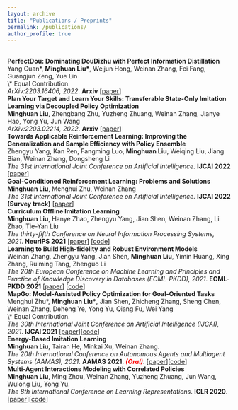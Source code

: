 ```yaml
---
layout: archive
title: "Publications / Preprints"
permalink: /publications/
author_profile: true
---
```


<br>
<b>	PerfectDou: Dominating DouDizhu with Perfect Information Distillation </b> <br>
Yang Guan*, <b>Minghuan Liu*</b>, Weijun Hong, Weinan Zhang, Fei Fang, Guangjun Zeng, Yue Lin<br>
\* Equal Contribution. <br>
<i>ArXiv:2203.16406, 2022</i>. <b>Arxiv</b> [<a href="https://arxiv.org/abs/2203.16406">paper</a>]

<br>
<b>	Plan Your Target and Learn Your Skills: Transferable State-Only Imitation Learning via Decoupled Policy Optimization </b> <br>
<b>Minghuan Liu</b>, Zhengbang Zhu, Yuzheng Zhuang, Weinan Zhang, Jianye Hao, Yong Yu, Jun Wang<br> 
<i>ArXiv:2203.02214, 2022</i>. <b>Arxiv</b> [<a href="https://arxiv.org/abs/2111.02056">paper</a>]

<br>
<b>	Towards Applicable Reinforcement Learning: Improving the Generalization and Sample Efficiency with Policy Ensemble </b> <br>
Zhengyu Yang, Kan Ren, Fangming Luo, <b>Minghuan Liu</b>, Weiqing Liu, Jiang Bian, Weinan Zhang, Dongsheng Li<br> 
<i>The 31st International Joint Conference on Artificial Intelligence</i>. <b>IJCAI 2022</b> [<a href="to_be_public">paper</a>]

<br>
<b>	Goal-Conditioned Reinforcement Learning: Problems and Solutions </b> <br>
<b>Minghuan Liu</b>, Menghui Zhu, Weinan Zhang<br> 
<i>The 31st International Joint Conference on Artificial Intelligence</i>. <b>IJCAI 2022 (Survey track)</b> [<a href="https://arxiv.org/abs/2201.08299">paper</a>]

<br>
<b>	Curriculum Offline Imitation Learning </b> <br>
<b>Minghuan Liu</b>, Hanye Zhao, Zhengyu Yang, Jian Shen, Weinan Zhang, Li Zhao, Tie-Yan Liu<br> 
<i>The thirty-fifth Conference on Neural Information Processing Systems, 2021</i>. <b>NeurIPS 2021</b> [<a href="https://arxiv.org/abs/2111.02056">paper</a>] [<a href="https://github.com/apexrl/coil">code</a>]

<br>
<b>	Learning to Build High-fidelity and Robust Environment Models </b> <br>
Weinan Zhang, Zhengyu Yang, Jian Shen, <b>Minghuan Liu</b>, Yimin Huang, Xing Zhang, Ruiming Tang, Zhenguo Li<br> 
<i>The 20th European Conference on Machine Learning and Principles and Practice of Knowledge Discovery in Databases (ECML-PKDD), 2021</i>. <b>ECML-PKDD 2021</b> [<a href="https://2021.ecmlpkdd.org/wp-content/uploads/2021/07/sub_46.pdf">paper</a>] [<a href="https://github.com/apexrl/RL2S">code</a>]

<br>
<b>MapGo: Model-Assisted Policy Optimization for Goal-Oriented Tasks</b> <br>
Menghui Zhu*, <b>Minghuan Liu*</b>, Jian Shen, Zhicheng Zhang, Sheng Chen, Weinan Zhang, Deheng Ye, Yong Yu, Qiang Fu, Wei Yang <br> 
\* Equal Contribution. <br> 
<i>The 30th International Joint Conference on Artificial Intelligence (IJCAI), 2021</i>. <b>IJCAI 2021</b> [<a href="https://arxiv.org/abs/2105.06350">paper</a>][<a href="https://github.com/apexrl/MapGo">code</a>]

<br>
<b>Energy-Based Imitation Learning</b> <br> 
<b>Minghuan Liu</b>, Tairan He, Minkai Xu, Weinan Zhang. <br> 
<i>The 20th International Conference on Autonomous Agents and Multiagent Systems (AAMAS), 2021</i>. <b>AAMAS 2021</b>. <font color="red"><em><strong>(Oral)</strong></em></font>. [<a href="https://arxiv.org/abs/2004.09395">paper</a>][<a href="https://github.com/apexrl/EBIL-torch">code</a>]

<br> 
<b>Multi-Agent Interactions Modeling with Correlated Policies</b> <br> 
<b>Minghuan Liu</b>, Ming Zhou, Weinan Zhang, Yuzheng Zhuang, Jun Wang, Wulong Liu,  Yong Yu. <br> 
<i>The 8th International Conference on Learning Representations</i>. <b>ICLR 2020</b>. [<a href="https://arxiv.org/abs/2001.03415">paper</a>][<a href="https://github.com/apexrl/CoDAIL">code</a>]
